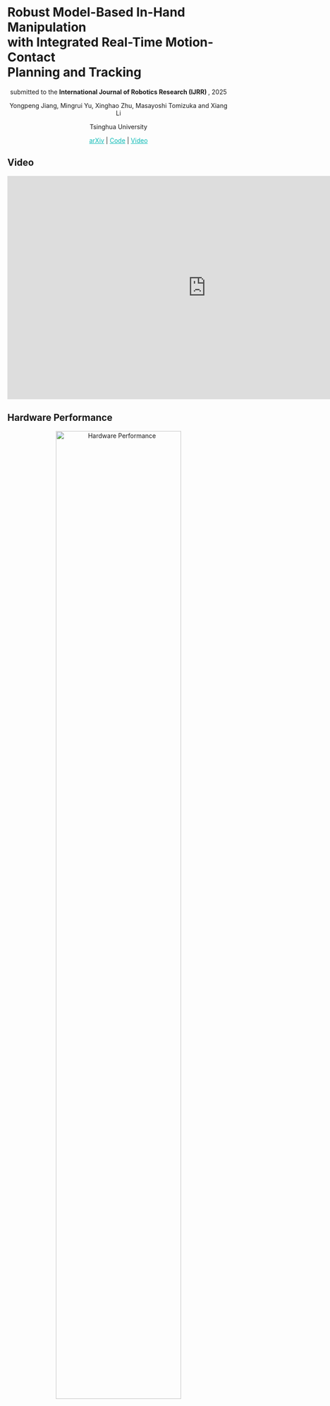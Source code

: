 # Robust Model-Based In-Hand Manipulation <br> with Integrated Real-Time Motion-Contact <br> Planning and Tracking

<p style="text-align: center;"> 
submitted to the <b> International Journal of Robotics Research (IJRR) </b>, 2025
</p>

<p style="text-align: center;"> 
Yongpeng Jiang, Mingrui Yu, Xinghao Zhu, Masayoshi Tomizuka and Xiang Li
</p>

<p style="text-align: center;"> 
Tsinghua University
</p>

<p style="text-align: center;"> 
<a href="https://arxiv.org/abs/2505.04978" style="color: #0ABAB5; text-decoration: underline;">arXiv</a> |
<a href="https://github.com/Director-of-G/in_hand_manipulation_2" style="color: #0ABAB5; text-decoration: underline;">Code</a> |
<a href="https://youtu.be/vppT66jVsGo?si=G3ZnwMo6oex3u9oq" style="color: #0ABAB5; text-decoration: underline;">Video</a>
</p>

## Video

<iframe width="900" height="506" src="https://www.youtube.com/embed/vppT66jVsGo?si=i9IEZhhLijSOLnv7" title="YouTube video player" frameborder="0" allow="accelerometer; autoplay; clipboard-write; encrypted-media; gyroscope; picture-in-picture; web-share" referrerpolicy="strict-origin-when-cross-origin" allowfullscreen></iframe>

## Hardware Performance

<div align="center">
  <img src="./media/hardware_teaser.gif" alt="Hardware Performance" width="75%" />
</div>

## Abstract

Robotic dexterous in-hand manipulation, where multiple fingers dynamically make and break contact, represents a step toward human-like dexterity in real-world robotic applications. Unlike learning-based approaches that rely on large-scale training or extensive data collection for each specific task, model-based methods offer an efficient alternative. Their online computing nature allows for ready application to new tasks without extensive retraining. However, due to the complexity of physical contacts, existing model-based methods encounter challenges in efficient online planning and handling modeling errors, which limit their practical applications. To advance the effectiveness and robustness of model-based contact-rich in-hand manipulation, this paper proposes a novel integrated framework that mitigates these limitations. The integration involves two key aspects: 1) integrated real-time planning and tracking achieved by a hierarchical structure; and 2) joint optimization of motions and contacts achieved by integrated motion-contact modeling. Specifically, at the high level, finger motion and contact force references are jointly generated using contact-implicit model predictive control. The high-level module facilitates real-time planning and disturbance recovery. At the low level, these integrated references are concurrently tracked using a hand force-motion model and actual tactile feedback. The low-level module compensates for modeling errors and enhances the robustness of manipulation. Extensive experiments demonstrate that our approach outperforms existing model-based methods in terms of accuracy, robustness, and real-time performance. Our method successfully completes five challenging tasks in real-world environments, even under appreciable external disturbances.

## Citation

Please cite our paper if you find it helpful :)

```
misc{jiang2025robustmodelbasedinhandmanipulation,
      title={Robust Model-Based In-Hand Manipulation with Integrated Real-Time Motion-Contact Planning and Tracking}, 
      author={Yongpeng Jiang and Mingrui Yu and Xinghao Zhu and Masayoshi Tomizuka and Xiang Li},
      year={2025},
      eprint={2505.04978},
      archivePrefix={arXiv},
      primaryClass={cs.RO},
      url={https://arxiv.org/abs/2505.04978}, 
}
```

## Contact

If you have any question, feel free to contact the authors: Yongpeng Jiang, [jiangyp19@gmail.com](mailto:jiangyp19@gmail.com) .

Yongpeng Jiang's Homepage is at [director-of-g.github.io](https://director-of-g.github.io/).
